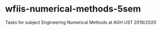 # wfiis-numerical-methods-5sem
Tasks for subject Engineering Numerical Methods at AGH UST 2019/2020
